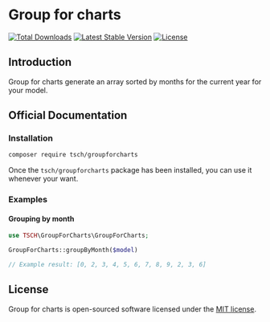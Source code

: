# Group for charts

<a href="https://packagist.org/packages/tsch/groupforcharts"><img src="https://img.shields.io/packagist/dt/tsch/groupforcharts" alt="Total Downloads"></a>
<a href="https://packagist.org/packages/tsch/groupforcharts"><img src="https://img.shields.io/packagist/v/tsch/groupforcharts" alt="Latest Stable Version"></a>
<a href="https://packagist.org/packages/tsch/groupforcharts"><img src="https://img.shields.io/packagist/l/tsch/groupforcharts" alt="License"></a>

## Introduction

Group for charts generate an array sorted by months for the current year for your model.

## Official Documentation

### Installation

```bash
composer require tsch/groupforcharts
```

Once the `tsch/groupforcharts` package has been installed, you can use it whenever your want.

### Examples

#### Grouping by month

```php
use TSCH\GroupForCharts\GroupForCharts;

GroupForCharts::groupByMonth($model)

// Example result: [0, 2, 3, 4, 5, 6, 7, 8, 9, 2, 3, 6]
```

## License

Group for charts is open-sourced software licensed under the [MIT license](LICENSE.md).
